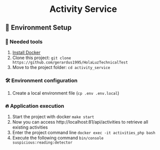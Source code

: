 

<h1 align="center">
   Activity Service
</h1>


## 🚀 Environment Setup

### 🐳 Needed tools

1. [Install Docker](https://www.docker.com/get-started)
2. Clone this project: `git clone https://github.com/gerardus1995/HolaLuzTechnicalTest`
3. Move to the project folder: `cd activity_service`

### 🛠️ Environment configuration

1. Create a local environment file (`cp .env .env.local`) 

### 🔥 Application execution

1. Start the project with docker `make start`
2. Now you can access http://localhost:81/api/activities to retrieve all existing activities
3. Enter the project command line `docker exec -it activities_php bash`
4. Execute the following command `bin/console suspicious:reading:detector`